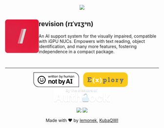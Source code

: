 <!--

    https://github.com/RedefinedVision/revision/
    Modified on 2/11/2024 = lemonek
    
    -->

<p align="center">
  <img src="https://raw.githubusercontent.com/RedefinedVision/revision/main/img/readme-banner.png">
</p>

<p align="center">
  <h2 align="left">
    <img align="left" width="110" src="https://raw.githubusercontent.com/RedefinedVision/revision/main/img/readme-logo.png">
    revision (rɪˈvɪʒᵊn)
  </h2>
  <p align="left">
    An AI support system for the visually impaired, compatible with iGPU NUCs. Empowers with text reading, object identification, and many more features, fostering independence in a compact package.
  </p>
</p>

<br> <!-- Contant placeholder -->

<hr>

<p align="center">
    <a href="https://notbyai.fyi/"><img height="48" src="https://raw.githubusercontent.com/RedefinedVision/revision/main/img/badges/ai.png"></a>
    <img height="48" src="https://raw.githubusercontent.com/RedefinedVision/revision/main/img/spacing.png">
    <a href="https://explory.pl/"><img height="48" src="https://raw.githubusercontent.com/RedefinedVision/revision/main/img/badges/explory.png"></a>
    <img height="48" src="https://raw.githubusercontent.com/RedefinedVision/revision/main/img/spacing.png">
    <a href="https://authlock.pl/"><img height="48" src="https://raw.githubusercontent.com/RedefinedVision/revision/main/img/badges/authlock.png"></a>
</p>

<p align="center">
    <img src="https://img.shields.io/github/repo-size/redefinedvision/revision">
    <img src="https://img.shields.io/github/last-commit/redefinedvision/revision">
</p>

<p align="center">
    Made with ❤ by <a href="https://t.me/meetox80/">lemonek</a>, <a href="https://t.me/kubus1205/">KubaQWI</a>
</p>
